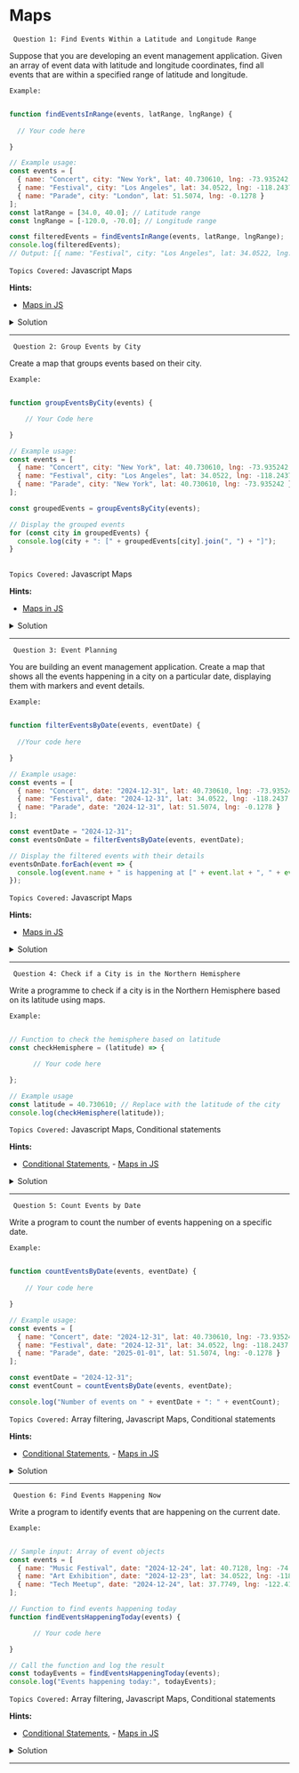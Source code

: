 # Maps

` Question 1: Find Events Within a Latitude and Longitude Range`

 Suppose that you are developing an event management application. Given an array of event data with latitude and longitude coordinates, find all events that are within a specified range of latitude and longitude.

`Example:`

```javascript

function findEventsInRange(events, latRange, lngRange) {
     
  // Your code here

}

// Example usage:
const events = [
  { name: "Concert", city: "New York", lat: 40.730610, lng: -73.935242 },
  { name: "Festival", city: "Los Angeles", lat: 34.0522, lng: -118.2437 },
  { name: "Parade", city: "London", lat: 51.5074, lng: -0.1278 }
];
const latRange = [34.0, 40.0]; // Latitude range
const lngRange = [-120.0, -70.0]; // Longitude range

const filteredEvents = findEventsInRange(events, latRange, lngRange);
console.log(filteredEvents);
// Output: [{ name: "Festival", city: "Los Angeles", lat: 34.0522, lng: -118.2437 }]


```

`Topics Covered:`
Javascript Maps
 
**Hints:**
- [Maps in JS](https://www.w3schools.com/js/js_maps.asp)

<details>
  <summary>Solution</summary>

### Let's look at the solution:

```javascript

function findEventsInRange(events, latRange, lngRange) {
  return events.filter(event => 
    event.lat >= latRange[0] && event.lat <= latRange[1] &&
    event.lng >= lngRange[0] && event.lng <= lngRange[1]
  );
}

// Example usage:
const events = [
  { name: "Concert", city: "New York", lat: 40.730610, lng: -73.935242 },
  { name: "Festival", city: "Los Angeles", lat: 34.0522, lng: -118.2437 },
  { name: "Parade", city: "London", lat: 51.5074, lng: -0.1278 }
];
const latRange = [34.0, 40.0]; // Latitude range
const lngRange = [-120.0, -70.0]; // Longitude range

const filteredEvents = findEventsInRange(events, latRange, lngRange);
console.log(filteredEvents);
// Output: [{ name: "Festival", city: "Los Angeles", lat: 34.0522, lng: -118.2437 }]
  
```

**Explanation:**


- The findEventsInRange function filters events whose lat and lng values fall within the specified latRange and lngRange.
- It uses the filter method to return an array of matching events.

</details>
 
---- 
` Question 2: Group Events by City`

 Create a map that groups events based on their city.

`Example:`

```javascript

function groupEventsByCity(events) {

    // Your Code here

}

// Example usage:
const events = [
  { name: "Concert", city: "New York", lat: 40.730610, lng: -73.935242 },
  { name: "Festival", city: "Los Angeles", lat: 34.0522, lng: -118.2437 },
  { name: "Parade", city: "New York", lat: 40.730610, lng: -73.935242 }
];

const groupedEvents = groupEventsByCity(events);

// Display the grouped events
for (const city in groupedEvents) {
  console.log(city + ": [" + groupedEvents[city].join(", ") + "]");
}



```

`Topics Covered:`
Javascript Maps
 
**Hints:**
- [Maps in JS](https://www.w3schools.com/js/js_maps.asp)

<details>
  <summary>Solution</summary>

### Let's look at the solution:

```javascript

function groupEventsByCity(events) {
  return events.reduce((acc, event) => {
    // If the city doesn't exist in the accumulator, initialize it as an empty array
    if (!acc[event.city]) {
      acc[event.city] = [];
    }
    // Add the event name to the corresponding city group
    acc[event.city].push(event.name);
    return acc;
  }, {});
}

// Example usage:
const events = [
  { name: "Concert", city: "New York", lat: 40.730610, lng: -73.935242 },
  { name: "Festival", city: "Los Angeles", lat: 34.0522, lng: -118.2437 },
  { name: "Parade", city: "New York", lat: 40.730610, lng: -73.935242 }
];

const groupedEvents = groupEventsByCity(events);

// Display the grouped events
for (const city in groupedEvents) {
  console.log(city + ": [" + groupedEvents[city].join(", ") + "]");
  
}

  
```

**Explanation:**


- The groupEventsByCity function groups events based on their city.
- It uses reduce to accumulate events into a map, where each city is a key, and the value is an array of event names.

</details>
 
---- 
` Question 3: Event Planning`

 You are building an event management application. Create a map that shows all the events happening in a city on a particular date, displaying them with markers and event details.

`Example:`

```javascript

function filterEventsByDate(events, eventDate) {
  
  //Your code here

}

// Example usage:
const events = [
  { name: "Concert", date: "2024-12-31", lat: 40.730610, lng: -73.935242 },
  { name: "Festival", date: "2024-12-31", lat: 34.0522, lng: -118.2437 },
  { name: "Parade", date: "2024-12-31", lat: 51.5074, lng: -0.1278 }
];

const eventDate = "2024-12-31";
const eventsOnDate = filterEventsByDate(events, eventDate);

// Display the filtered events with their details
eventsOnDate.forEach(event => {
  console.log(event.name + " is happening at [" + event.lat + ", " + event.lng + "]");
});

```

`Topics Covered:`
Javascript Maps
 
**Hints:**
- [Maps in JS](https://www.w3schools.com/js/js_maps.asp)

<details>
  <summary>Solution</summary>

### Let's look at the solution:

```javascript

function filterEventsByDate(events, eventDate) {
  // Filter events happening on the specified date
  return events.filter(event => event.date === eventDate);
}

// Example usage:
const events = [
  { name: "Concert", date: "2024-12-31", lat: 40.730610, lng: -73.935242 },
  { name: "Festival", date: "2024-12-31", lat: 34.0522, lng: -118.2437 },
  { name: "Parade", date: "2024-12-31", lat: 51.5074, lng: -0.1278 }
];

const eventDate = "2024-12-31";
const eventsOnDate = filterEventsByDate(events, eventDate);

// Display the filtered events with their details
eventsOnDate.forEach(event => {
  console.log(event.name + " is happening at [" + event.lat + ", " + event.lng + "]");
});

 
```

**Explanation:**


- The filterEventsByDate function filters events that occur on the given eventDate.
- It returns an array of events that match the provided date and then logs their details using string concatenation.
  
</details>
 
---- 
` Question 4: Check if a City is in the Northern Hemisphere`

 Write a programme to check if a city is in the Northern Hemisphere based on its latitude using maps. 

`Example:`

```javascript

// Function to check the hemisphere based on latitude
const checkHemisphere = (latitude) => {

      // Your code here

};

// Example usage
const latitude = 40.730610; // Replace with the latitude of the city
console.log(checkHemisphere(latitude));


```

`Topics Covered:`
Javascript Maps, Conditional statements
 
**Hints:**
- [Conditional Statements](https://developer.mozilla.org/en-US/docs/Learn_web_development/Core/Scripting/Conditionals), - [Maps in JS](https://www.w3schools.com/js/js_maps.asp)

<details>
  <summary>Solution</summary>

### Let's look at the solution:

```javascript

// Function to check the hemisphere based on latitude
const checkHemisphere = (latitude) => {
  if (latitude > 0) {
    return "Northern Hemisphere";
  } else if (latitude < 0) {
    return "Southern Hemisphere";
  } else {
    return "On the Equator";
  }
};

// Example usage
const latitude = 40.730610; // Replace with the latitude of the city
console.log(checkHemisphere(latitude));

 
```

**Explanation:**


- The checkHemisphere function determines the hemisphere based on latitude.
- If the latitude is greater than 0, it returns "Northern Hemisphere".
- If the latitude is less than 0, it returns "Southern Hemisphere", and if it's 0, it returns "On the Equator".
  
</details>
 
---- 
` Question 5: Count Events by Date`

  Write a program to count the number of events happening on a specific date.

`Example:`

```javascript

function countEventsByDate(events, eventDate) {
  
    // Your code here

}

// Example usage:
const events = [
  { name: "Concert", date: "2024-12-31", lat: 40.730610, lng: -73.935242 },
  { name: "Festival", date: "2024-12-31", lat: 34.0522, lng: -118.2437 },
  { name: "Parade", date: "2025-01-01", lat: 51.5074, lng: -0.1278 }
];

const eventDate = "2024-12-31";
const eventCount = countEventsByDate(events, eventDate);

console.log("Number of events on " + eventDate + ": " + eventCount);

```

`Topics Covered:`
Array filtering, Javascript Maps, Conditional statements
 
**Hints:**
- [Conditional Statements](https://developer.mozilla.org/en-US/docs/Learn_web_development/Core/Scripting/Conditionals), - [Maps in JS](https://www.w3schools.com/js/js_maps.asp)

<details>
  <summary>Solution</summary>

### Let's look at the solution:

```javascript

function countEventsByDate(events, eventDate) {
  // Filter events happening on the specified date and return the count
  return events.filter(event => event.date === eventDate).length;
}

// Example usage:
const events = [
  { name: "Concert", date: "2024-12-31", lat: 40.730610, lng: -73.935242 },
  { name: "Festival", date: "2024-12-31", lat: 34.0522, lng: -118.2437 },
  { name: "Parade", date: "2025-01-01", lat: 51.5074, lng: -0.1278 }
];

const eventDate = "2024-12-31";
const eventCount = countEventsByDate(events, eventDate);

console.log("Number of events on " + eventDate + ": " + eventCount);
 
```

**Explanation:**


- The countEventsByDate function filters events by the given date and returns the count of matching events.
- It uses filter to find events that match the specified date and then counts them using .length.
  
</details>
 
---- 
` Question 6: Find Events Happening Now`

  Write a program to identify events that are happening on the current date.

`Example:`

```javascript

// Sample input: Array of event objects
const events = [
  { name: "Music Festival", date: "2024-12-24", lat: 40.7128, lng: -74.0060 },
  { name: "Art Exhibition", date: "2024-12-23", lat: 34.0522, lng: -118.2437 },
  { name: "Tech Meetup", date: "2024-12-24", lat: 37.7749, lng: -122.4194 },
];

// Function to find events happening today
function findEventsHappeningToday(events) {

      // Your code here

}

// Call the function and log the result
const todayEvents = findEventsHappeningToday(events);
console.log("Events happening today:", todayEvents);


```

`Topics Covered:`
Array filtering, Javascript Maps, Conditional statements
 
**Hints:**
- [Conditional Statements](https://developer.mozilla.org/en-US/docs/Learn_web_development/Core/Scripting/Conditionals), - [Maps in JS](https://www.w3schools.com/js/js_maps.asp)

<details>
  <summary>Solution</summary>

### Let's look at the solution:

```javascript

// Sample input: Array of event objects
const events = [
  { name: "Music Festival", date: "2024-12-24", lat: 40.7128, lng: -74.0060 },
  { name: "Art Exhibition", date: "2024-12-23", lat: 34.0522, lng: -118.2437 },
  { name: "Tech Meetup", date: "2024-12-24", lat: 37.7749, lng: -122.4194 },
];

// Function to find events happening today
function findEventsHappeningToday(events) {
  const today = new Date().toISOString().split("T")[0]; // Get current date in "YYYY-MM-DD" format
  
  // Use map to create a new array of events where the date matches today's date
  const mappedEvents = events.map(event => {
    if (event.date === today) {
      return event; // If the event is happening today, return it
    }
    return null; // Otherwise, return null
  }).filter(event => event !== null); // Filter out null values
  
  return mappedEvents;
}

// Call the function and log the result
const todayEvents = findEventsHappeningToday(events);
console.log("Events happening today:", todayEvents);
 
```

**Explanation:**


- We use map to iterate over the events array and create a new array. If the event's date matches the current date, we return the event; otherwise, we return null.
- After using map, we filter out the null values, leaving only the events that are happening today.
  
</details>
 
---- 
